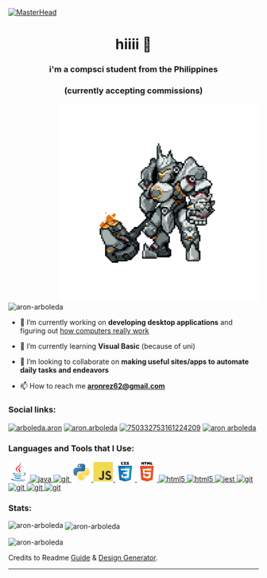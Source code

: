 [![MasterHead](https://i.pinimg.com/originals/99/cd/09/99cd0925c516b5d0a740dffd03c3e0df.gif)](https://rishavchanda.io)
<h1 align="center">hiiii 👋</h1>
<h3 align="center">i'm a compsci student from the Philippines</h3>
<h3 align="center">(currently accepting commissions)</h3>
<img align="right" alt="Coding" width="400" src="animatedGIF.gif">

<p align="left"> <img src="https://komarev.com/ghpvc/?username=aron-arboleda&label=Profile%20views&color=0e75b6&style=flat" alt="aron-arboleda" /> </p>

- 🔭 I’m currently working on **developing desktop applications** and figuring out [how computers really work](https://www.goodreads.com/book/show/56526652-how-computers-really-work)

- 🌱 I’m currently learning **Visual Basic** (because of uni)

- 👯 I’m looking to collaborate on **making useful sites/apps to automate daily tasks and endeavors**

- 📫 How to reach me **aronrez62@gmail.com**

<h3 align="left">Social links:</h3>
<p align="left">
<a href="https://fb.com/arboleda.aron" target="blank"><img align="center" src="https://raw.githubusercontent.com/rahuldkjain/github-profile-readme-generator/master/src/images/icons/Social/facebook.svg" alt="arboleda.aron" height="30" width="40" /></a>
<a href="https://instagram.com/aron.arboleda" target="blank"><img align="center" src="https://raw.githubusercontent.com/rahuldkjain/github-profile-readme-generator/master/src/images/icons/Social/instagram.svg" alt="aron.arboleda" height="30" width="40" /></a>
<a href="https://discordapp.com/users/750332753161224209" target="blank"><img align="center" src="https://raw.githubusercontent.com/rahuldkjain/github-profile-readme-generator/master/src/images/icons/Social/discord.svg" alt="750332753161224209" height="30" width="40" /></a>
<a href="https://www.linkedin.com/in/aron-arboleda-74927a229/" target="blank"><img align="center" src="https://raw.githubusercontent.com/rahuldkjain/github-profile-readme-generator/master/src/images/icons/Social/linked-in-alt.svg" alt="aron arboleda" height="30" width="40" /></a>
</p>

<h3 align="left">Languages and Tools that I Use:</h3>
<p align="left"> 
  <a href="https://www.java.com" target="_blank" rel="noreferrer"> <img src="https://raw.githubusercontent.com/devicons/devicon/master/icons/java/java-original.svg" alt="java" width="40" height="40"/> </a>
  <a href="https://launch4j.sourceforge.net/" target="_blank" rel="noreferrer"> <img src="https://www.zwodnik.com/media/cache/a0/0d/a00d9b8b537c2d3aaf59731ab2d08d3b.png" alt="java" width="40" height="40"/> </a>
  <a href="https://code.visualstudio.com/" target="_blank" rel="noreferrer"> <img src="https://upload.vectorlogo.zone/logos/visualstudio_code/images/0aea25bb-27bb-427f-8d65-f999bf0cba67.svg" alt="git" width="40" height="40"/> </a>
  <a href="https://www.python.org" target="_blank" rel="noreferrer"> <img src="https://raw.githubusercontent.com/devicons/devicon/master/icons/python/python-original.svg" alt="python" width="40" height="40"/> </a>
  <a href="https://developer.mozilla.org/en-US/docs/Web/JavaScript" target="_blank" rel="noreferrer"> <img src="https://raw.githubusercontent.com/devicons/devicon/master/icons/javascript/javascript-original.svg" alt="javascript" width="40" height="40"/> </a> 
  <a href="https://www.w3schools.com/css/" target="_blank" rel="noreferrer"> <img src="https://raw.githubusercontent.com/devicons/devicon/master/icons/css3/css3-original-wordmark.svg" alt="css3" width="40" height="40"/> </a> 
  <a href="https://www.w3.org/html/" target="_blank" rel="noreferrer"> <img src="https://raw.githubusercontent.com/devicons/devicon/master/icons/html5/html5-original-wordmark.svg" alt="html5" width="40" height="40"/> </a>
  <a href="https://eslint.org/" target="_blank" rel="noreferrer"> <img src="https://upload.wikimedia.org/wikipedia/commons/thumb/e/e3/ESLint_logo.svg/800px-ESLint_logo.svg.png" alt="html5" width="45" height="40"/> </a>
  <a href="https://webpack.js.org/" target="_blank" rel="noreferrer"> <img src="https://raw.githubusercontent.com/webpack/media/master/logo/icon-square-big.png" alt="html5" width="40" height="40"/> </a>
  <a href="https://vitest.dev/" target="_blank" rel="noreferrer"> <img src="https://vitest.dev/logo-shadow.svg" alt="jest" width="40" height="40"/> </a> 
  <a href="https://git-scm.com/" target="_blank" rel="noreferrer"> <img src="https://www.vectorlogo.zone/logos/git-scm/git-scm-icon.svg" alt="git" width="40" height="40"/> </a>
  <a href="https://pages.github.com/" target="_blank" rel="noreferrer"> <img src="https://res.cloudinary.com/practicaldev/image/fetch/s--AlWXrRzS--/c_imagga_scale,f_auto,fl_progressive,h_1080,q_auto,w_1080/https://dev-to-uploads.s3.amazonaws.com/i/3uy5od7tw2jf4fh7ldlv.jpeg" alt="git" width="40" height="40"/> </a>
  <a href="https://learn.microsoft.com/en-us/dotnet/visual-basic/" target="_blank" rel="noreferrer"> <img src="https://www.vectorlogo.zone/logos/microsoft_vb/microsoft_vb-icon.svg" alt="git" width="40" height="40"/> </a>
  <a href="https://visualstudio.microsoft.com/#vs-section" target="_blank" rel="noreferrer"> <img src="https://visualstudio.microsoft.com/wp-content/uploads/2021/10/Product-Icon.svg" alt="git" width="40" height="40"/> </a>
</p>

<h3 align="left">Stats:</h3>

<p><img align="left" src="https://github-readme-stats.vercel.app/api/top-langs?username=aron-arboleda&show_icons=true&locale=en&layout=compact" alt="aron-arboleda" /></p>

<p>&nbsp;<img align="center" src="https://github-readme-stats.vercel.app/api?username=aron-arboleda&show_icons=true&locale=en" alt="aron-arboleda" /></p>

<p><img align="center" src="https://github-readme-streak-stats.herokuapp.com/?user=aron-arboleda&" alt="aron-arboleda" /></p>

<p>Credits to Readme <a href="https://www.youtube.com/watch?v=G-EGDH50hGE&t=386s" target="blank">Guide</a> & <a href="https://rahuldkjain.github.io/gh-profile-readme-generator/" target="blank">Design Generator</a>.</p>

---
